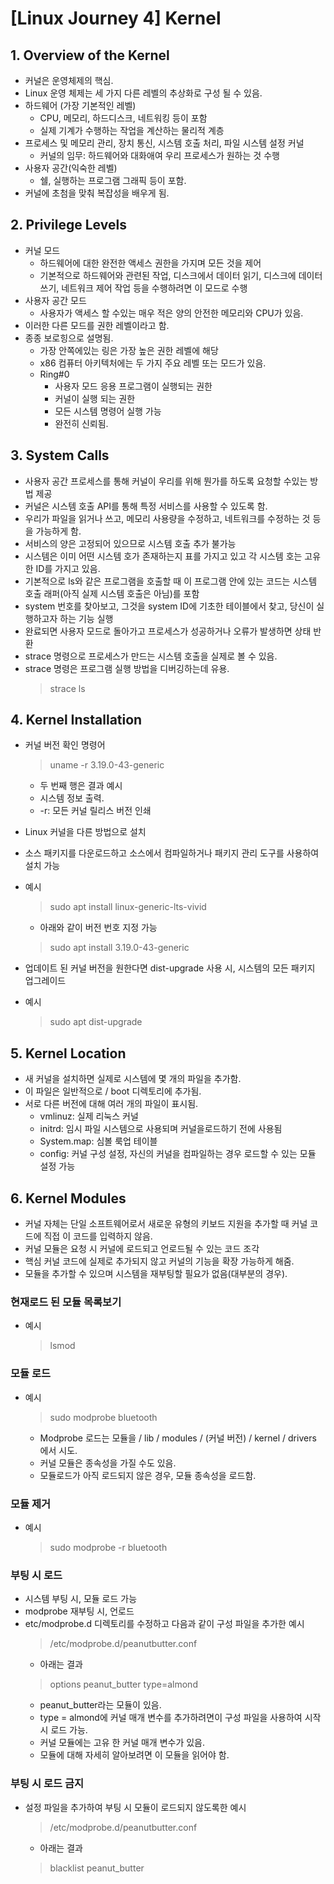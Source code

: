 # [Linux Journey 4] Kernel
## 1. Overview of the Kernel
- 커널은 운영체제의 핵심.
- Linux 운영 체제는 세 가지 다른 레벨의 추상화로 구성 될 수 있음.
- 하드웨어 (가장 기본적인 레벨)
  - CPU, 메모리, 하드디스크, 네트워킹 등이 포함
  - 실제 기계가 수행하는 작업을 계산하는 물리적 계층
- 프로세스 및 메모리 관리, 장치 통신, 시스템 호출 처리, 파일 시스템 설정 커널
  - 커널의 임무: 하드웨어와 대화애여 우리 프로세스가 원하는 것 수행
- 사용자 공간(익숙한 레벨)
  - 쉘, 실행하는 프로그램 그래픽 등이 포함.
- 커널에 초첨을 맞춰 복잡성을 배우게 됨.

## 2. Privilege Levels
- 커널 모드
  - 하드웨어에 대한 완전한 액세스 권한을 가지며 모든 것을 제어
  - 기본적으로 하드웨어와 관련된 작업, 디스크에서 데이터 읽기, 디스크에 데이터 쓰기, 네트워크 제어 작업 등을 수행하려면 이 모드로 수행
- 사용자 공간 모드
  - 사용자가 액세스 할 수있는 매우 적은 양의 안전한 메모리와 CPU가 있음.
- 이러한 다른 모드를 권한 레벨이라고 함.
- 종종 보로힝으로 설명됨.
  - 가장 안쪽에있는 링은 가장 높은 권한 레벨에 해당
  - x86 컴퓨터 아키텍처에는 두 가지 주요 레벨 또는 모드가 있음.
  - Ring#0
    - 사용자 모드 응용 프로그램이 실행되는 권한
    - 커널이 실행 되는 권한
    - 모든 시스템 명령어 실행 가능
    - 완전히 신뢰됨.
    
## 3. System Calls
- 사용자 공간 프로세스를 통해 커널이 우리를 위해 뭔가를 하도록 요청할 수있는 방법 제공
- 커널은 시스템 호출 API를 통해 특정 서비스를 사용할 수 있도록 함.
- 우리가 파일을 읽거나 쓰고, 메모리 사용량을 수정하고, 네트워크를 수정하는 것 등을 가능하게 함.
- 서비스의 양은 고정되어 있으므로 시스템 호출 추가 불가능
- 시스템은 이미 어떤 시스템 호가 존재하는지 표를 가지고 있고 각 시스템 호는 고유한 ID를 가지고 있음.
- 기본적으로 ls와 같은 프로그램을 호출할 때 이 프로그램 안에 있는 코드는 시스템 호출 래퍼(아직 실제 시스템 호출은 아님)를 포함
- system 번호를 찾아보고, 그것을 system ID에 기초한 테이블에서 찾고, 당신이 실행하고자 하는 기능 실행
- 완료되면 사용자 모드로 돌아가고 프로세스가 성공하거나 오류가 발생하면 상태 반환
- strace 명령으로 프로세스가 만드는 시스템 호출을 실제로 볼 수 있음. 
- strace 명령은 프로그램 실행 방법을 디버깅하는데 유용.
  > strace ls

## 4. Kernel Installation
- 커널 버전 확인 명령어
  > uname -r
  > 3.19.0-43-generic
    - 두 번째 행은 결과 예시
    - 시스템 정보 출력.
    - -r: 모든 커널 릴리스 버전 인쇄

- Linux 커널을 다른 방법으로 설치
- 소스 패키지를 다운로드하고 소스에서 컴파일하거나 패키지 관리 도구를 사용하여 설치 가능
- 예시
  > sudo apt install linux-generic-lts-vivid
  - 아래와 같이 버전 번호 지정 가능
  > sudo apt install 3.19.0-43-generic

- 업데이트 된 커널 버전을 원한다면 dist-upgrade 사용 시, 시스템의 모든 패키지 업그레이드
- 예시
  > sudo apt dist-upgrade

## 5. Kernel Location
- 새 커널을 설치하면 실제로 시스템에 몇 개의 파일을 추가함.
- 이 파일은 일반적으로 / boot 디렉토리에 추가됨.
- 서로 다른 버전에 대해 여러 개의 파일이 표시됨.
  - vmlinuz: 실제 리눅스 커널
  - initrd: 임시 파일 시스템으로 사용되며 커널을로드하기 전에 사용됨
  - System.map: 심볼 룩업 테이블
  - config: 커널 구성 설정, 자신의 커널을 컴파일하는 경우 로드할 수 있는 모듈 설정 가능
  
## 6. Kernel Modules
- 커널 자체는 단일 소프트웨어로서 새로운 유형의 키보드 지원을 추가할 때 커널 코드에 직접 이 코드를 입력하지 않음.
- 커널 모듈은 요청 시 커널에 로드되고 언로드될 수 있는 코드 조각
- 핵심 커널 코드에 실제로 추가되지 않고 커널의 기능을 확장 가능하게 해줌.
- 모듈을 추가할 수 있으며 시스템을 재부팅할 필요가 없음(대부분의 경우).

### 현재로드 된 모듈 목록보기
- 예시
  > lsmod

### 모듈 로드
- 예시
  > sudo modprobe bluetooth
    - Modprobe 로드는 모듈을 / lib / modules / (커널 버전) / kernel / drivers 에서 시도.
    - 커널 모듈은 종속성을 가질 수도 있음.
    - 모듈로드가 아직 로드되지 않은 경우, 모듈 종속성을 로드함.

### 모듈 제거
- 예시
  > sudo modprobe -r bluetooth

### 부팅 시 로드
- 시스템 부팅 시, 모듈 로드 가능
- modprobe 재부팅 시, 언로드
- etc/modprobe.d 디렉토리를 수정하고 다음과 같이 구성 파일을 추가한 예시
  > /etc/modprobe.d/peanutbutter.conf
  - 아래는 결과
  > options peanut_butter type=almond
    - peanut_butter라는 모듈이 있음.
    - type = almond에 커널 매개 변수를 추가하려면이 구성 파일을 사용하여 시작 시 로드 가능.
    - 커널 모듈에는 고유 한 커널 매개 변수가 있음.
    - 모듈에 대해 자세히 알아보려면 이 모듈을 읽어야 함.
 
### 부팅 시 로드 금지
- 설정 파일을 추가하여 부팅 시 모듈이 로드되지 않도록한 예시
  > /etc/modprobe.d/peanutbutter.conf
  - 아래는 결과
  > blacklist peanut_butter
